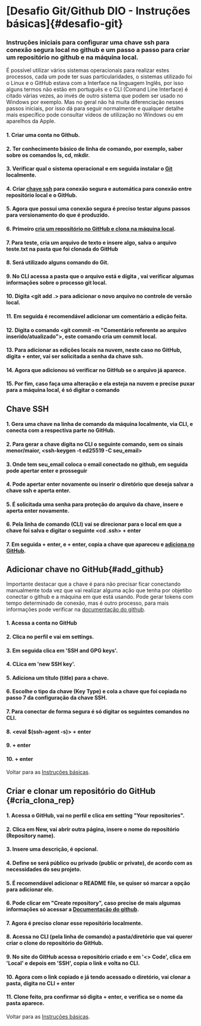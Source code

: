 # [Desafio Git/Github DIO - Instruções básicas]{#desafio-git}

### Instruções iniciais para configurar uma chave ssh para conexão segura local no github e um passo a passo para criar um repositório no github e na máquina local.
É possível utilizar vários sistemas operacionais para realizar estes processos, cada um pode ter suas particularidades, o sistemas utilizado foi o Linux e o GitHub estava com a Interface na linguagem Inglês, por isso alguns termos não estão em português e o CLI (Comand Line Interface) é citado várias vezes, ao invés de outro sistema que podem ser usado no Windows por exemplo. Mas no geral não há muita diferenciação nesses passos iniciais, por isso dá para seguir normalmente e qualquer detalhe mais específico pode consultar vídeos de utilização no Windows ou em aparelhos da Apple.

#### 1. Criar uma conta no Github.
#### 2. Ter conhecimento básico de linha de comando, por exemplo, saber sobre os comandos ls, cd, mkdir.
#### 3. Verificar qual o sistema operacional e em seguida instalar o [Git](https://git-scm.com/) localmente.
#### 4. Criar [chave ssh](#chave-ssh) para conexão segura e automática para conexão entre repositório local e o GitHub.
#### 5. Agora que possui uma conexão segura é preciso testar alguns passos para versionamento do que é produzido.
#### 6. Primeiro [cria um reposítório no GitHub e clona na máquina local](#cria_clona_rep). 
#### 7. Para teste, cria um arquivo de texto e insere algo, salva o arquivo teste.txt na pasta que foi clonada do GitHub
#### 8. Será utilizado alguns comando do Git.
#### 9. No CLI acessa a pasta que o arquivo está e digita <git status>, vai verificar algumas informações sobre o processo git local.
#### 10. Digita <git add .> para adicionar o novo arquivo no controle de versão local.
#### 11. Em seguida é recomendável adicionar um comentário a edição feita.
#### 12. Digita o comando <git commit -m "Comentário referente ao arquivo inserido/atualizado">, este comando cria um commit local.
#### 13. Para adicionar as edições locais na nuvem, neste caso no GitHub, digita <git push origin main> + enter, vai ser solicitada a senha da chave ssh.
#### 14. Agora que adicionou só verificar no GitHub se o arquivo já aparece.
#### 15. Por fim, caso faça uma alteração e ela esteja na nuvem e precise puxar para a máquina local, é só digitar o comando <git pull>


## Chave SSH

#### 1. Gera uma chave na linha de comando da máquina localmente, via CLI, e conecta com a respectiva parte no GitHub.
#### 2. Para gerar a chave digita no CLI o seguinte comando, sem os sinais menor/maior, <ssh-keygen -t ed25519 -C seu_email> 
#### 3. Onde tem seu_email coloca o email conectado no github, em seguida pode apertar enter e prosseguir
#### 4. Pode apertar enter novamente ou inserir o diretório que deseja salvar a chave ssh e aperta enter.
#### 5. É solicitada uma senha para proteção do arquivo da chave, insere e aperta enter novamente.
#### 6. Pela linha de comando (CLI) vai se direcionar para o local em que a chave foi salva e digitar o seguinte <cd .ssh> + enter
#### 7. Em seguida <ls> + enter, e <cat id_ed25519.pub> + enter, copia a chave que apareceu e [adiciona no GitHub](#add_github).


## Adicionar chave no GitHub{#add_github}
Importante destacar que a chave é para não precisar ficar conectando manualmente toda vez que vai realizar alguma ação que tenha por objetibo conectar o github e a máquina em que está usando. Pode gerar tokens com tempo determinado de conexão, mas é outro processo, para mais informações pode verificar na [documentação do github](https://docs.github.com/pt).

#### 1. Acessa a conta no GitHub
#### 2. Clica no perfil e vai em settings.
#### 3. Em seguida clica em 'SSH and GPG keys'. 
#### 4. CLica em 'new SSH key'.
#### 5. Adiciona um título (title) para a chave.
#### 6. Escolhe o tipo da chave (Key Type) e cola a chave que foi copiada no passo 7 da configuração da chave SSH.
#### 7. Para conectar de forma segura é só digitar os seguintes comandos no CLI.
#### 8. <eval $(ssh-agent -s)> + enter
#### 9. <ls> + enter
#### 10. <ssh-add id_ed25519> + enter

Voltar para as [Instruções básicas](#instru).

## Criar e clonar um repositório do GitHub {#cria_clona_rep}

#### 1. Acessa o GitHub, vai no perfil e clica em setting "Your repositories".
#### 2. Clica em New, vai abrir outra página, insere o nome do repositório (Repository name).
#### 3. Insere uma descrição, é opcional.
#### 4. Define se será público ou privado (public or private), de acordo com as necessidades do seu projeto.
#### 5. É recomendável adicionar o README file, se quiser só marcar a opção para adicionar ele.
#### 6. Pode clicar em "Create repository", caso precise de mais algumas informações só acessar a [Documentação do github](https://docs.github.com/pt).
#### 7. Agora é preciso clonar esse repositório localmente.
#### 8. Acessa no CLI (pela linha de comando) a pasta/diretório que vai querer criar o clone do repositório do GitHub.
#### 9. No site do GitHub acessa o repositório criado e em '<> Code', clica em 'Local' e depois em 'SSH', copia o link e volta no CLI.
#### 10. Agora com o link copiado e já tendo acessado o diretório, vai clonar a pasta, digita no CLI <git clone link_ssh> + enter
#### 11. Clone feito, pra confirmar só digita <ls> + enter, e verifica se o nome da pasta aparece.

Voltar para as [Instruções básicas](#desafio-git).
